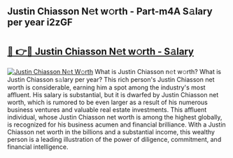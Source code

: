 ## Justin Chiasson N𝚎t w𝚘rth - Part-m4A S𝚊lary per year i2zGF

# <h2><a href="http://gc4qj4q.nevu.top/?p=Justin+Chiasson">🔗 👉🔴 Justin Chiasson N𝚎t w𝚘rth - S𝚊lary</a></h2>

[![Justin Chiasson N𝚎t W𝚘rth](https://i.imgur.com/Oavwk0R.jpeg)](http://gc4qj4q.nevu.top/?p=Justin+Chiasson)
What is Justin Chiasson n𝚎t w𝚘rth? What is Justin Chiasson s𝚊lary per year?
This rich person's Justin Chiasson net worth is considerable, earning him a spot among the industry's most affluent. His salary is substantial, but it is dwarfed by Justin Chiasson net worth, which is rumored to be even larger as a result of his numerous business ventures and valuable real estate investments. This affluent individual, whose Justin Chiasson net worth is among the highest globally, is recognized for his business acumen and financial brilliance. With a Justin Chiasson net worth in the billions and a substantial income, this wealthy person is a leading illustration of the power of diligence, commitment, and financial intelligence.
